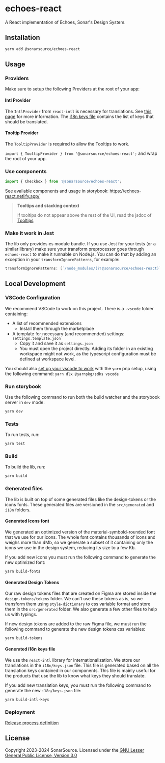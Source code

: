 # echoes-react

A React implementation of Echoes, Sonar's Design System.

## Installation

```bash
yarn add @sonarsource/echoes-react
```

## Usage

### Providers

Make sure to setup the following Providers at the root of your app:

#### Intl Provider

The `IntlProvider` from `react-intl` is necessary for translations. See [this page](https://formatjs.io/docs/react-intl/components/#intlprovider) for more information.
The [i18n keys file](i18n/keys.json) contains the list of keys that should be translated.

#### Tooltip Provider

The `TooltipProvider` is required to allow the Tooltips to work.

`import { TooltipProvider } from '@sonarsource/echoes-react';` and wrap the root of your app.

### Use components

```ts
import { Checkbox } from '@sonarsource/echoes-react';
```

See available components and usage in storybook: <https://echoes-react.netlify.app/>

> **Tooltips and stacking context**
>
> If tooltips do not appear above the rest of the UI, read the jsdoc of [Tooltips](src/components/tooltip/Tooltip.tsx)

### Make it work in Jest

The lib only provides es module bundle. If you use Jest for your tests (or a similar library) make sure your transform preprocessor goes through `echoes-react` to make it runnable on Node.js.
You can do that by adding an exception in your `transformIgnorePatterns`, for example:

```js
transformIgnorePatterns: [`/node_modules/(?!@sonarsource/echoes-react)`],
```

## Local Development

### VSCode Configuration

We recommend VSCode to work on this project.
There is a `.vscode` folder containing:

- A list of recommended extensions
  - Install them through the marketplace
- A template for necessary (and recommended) settings: `settings.template.json`
  - Copy it and save it as `settings.json`
  - You must open the project directly. Adding its folder in an existing workspace might not work, as the typescript configuration must be defined at workspace level.

You should also [set up your vscode to work](https://yarnpkg.com/getting-started/editor-sdks) with the `yarn` pnp setup, using the following command: `yarn dlx @yarnpkg/sdks vscode`

### Run storybook

Use the following command to run both the build watcher and the storybook server in `dev` mode:

```bash
yarn dev
```

### Tests

To run tests, run:

```bash
yarn test
```

### Build

To build the lib, run:

```bash
yarn build
```

### Generated files

The lib is built on top of some generated files like the design-tokens or the icons fonts. These generated files are versioned in the `src/generated` and `i18n` folders.

#### Generated Icons font

We generated an optimized version of the material-symbold-rounded font that we use for our icons. The whole font contains thousands of icons and weighs more than 4Mb, so we generate a subset of it containing only the icons we use in the design system, reducing its size to a few Kb.

If you add new icons you must run the following command to generate the new optimized font:

```bash
yarn build-fonts
```

#### Generated Design Tokens

Our raw design tokens files that are created on Figma are stored inside the `design-tokens/tokens` folder. We can't use these tokens as is, so we transform them using `style-dictionary` to css variable format and store them in the `src/generated` folder. We also generate a few other files to help us with typings.

If new design tokens are added to the raw Figma file, we must run the following command to generate the new design tokens css variables:

```bash
yarn build-tokens
```

#### Generated i18n keys file

We use the `react-intl` library for internationalization. We store our translations in the `i18n/keys.json` file. This file is generated based on all the translation keys contained in our components. This file is mainly useful for the products that use the lib to know what keys they should translate.

If you add new translation keys, you must run the following command to generate the new `i18n/keys.json` file:

```bash
yarn build-intl-keys
```

### Deployment

[Release process definition](docs/RELEASING.md)

## License

Copyright 2023-2024 SonarSource.
Licensed under the [GNU Lesser General Public License, Version 3.0](http://www.gnu.org/licenses/lgpl.txt)

